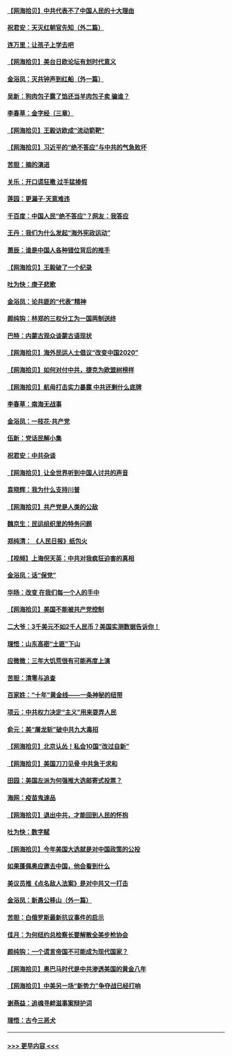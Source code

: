 #### [【网海拾贝】中共代表不了中国人民的十大理由](../pages/nsc993/n12388155.md?t=09090402) 
#### [祝君安：天灭红朝官先知（外二篇）](../pages/nsc993/n12387957.md?t=09090402) 
#### [连万里：让孩子上学去吧](../pages/nsc993/n12385309.md?t=09090402) 
#### [【网海拾贝】美台日欧论坛有划时代意义](../pages/nsc993/n12385232.md?t=09090402) 
#### [金浴凤：灭共钟声到红船（外一篇）](../pages/nsc993/n12385154.md?t=09090402) 
#### [吴新：狗肉包子露了馅还当羊肉包子卖 骗谁？](../pages/nsc993/n12385133.md?t=09090402) 
#### [李春草：金字经（三章）](../pages/nsc993/n12383691.md?t=09090402) 
#### [【网海拾贝】王毅访欧成“流动箭靶”](../pages/nsc993/n12383338.md?t=09090402) 
#### [【网海拾贝】习近平的“绝不答应”与中共的气急败坏](../pages/nsc993/n12382819.md?t=09090402) 
#### [苦胆：摘的演进](../pages/nsc993/n12382619.md?t=09090402) 
#### [关乐：开口谎狂撒 过手猛掺假](../pages/nsc993/n12382604.md?t=09090402) 
#### [莲园：更漏子‧天意难违](../pages/nsc993/n12382598.md?t=09090402) 
#### [千百度：中国人民“绝不答应”？网友：我答应](../pages/nsc993/n12382024.md?t=09090402) 
#### [王丹：我们为什么发起“海外宪政运动”](../pages/nsc993/n12380286.md?t=09090402) 
#### [萧辰：谁是中国人各种错位背后的推手](../pages/nsc993/n12379800.md?t=09090402) 
#### [【网海拾贝】王毅破了一个纪录](../pages/nsc993/n12379251.md?t=09090402) 
#### [吐为快：庚子悲歌](../pages/nsc993/n12378821.md?t=09090402) 
#### [金浴凤：论共匪的“代表”精神](../pages/nsc993/n12377546.md?t=09090402) 
#### [颜纯钩：林郑的三权分工为一国两制送终](../pages/nsc993/n12377306.md?t=09090402) 
#### [巴特：内蒙古观众谈蒙古语现状](../pages/nsc993/n12376923.md?t=09090402) 
#### [【网海拾贝】海外民运人士倡议“改变中国2020”](../pages/nsc993/n12376682.md?t=09090402) 
#### [【网海拾贝】如何对付中共，捷克为欧盟树榜样](../pages/nsc993/n12374209.md?t=09090402) 
#### [【网海拾贝】航母打击实力暴露 中共还剩什么底牌](../pages/nsc993/n12371825.md?t=09090402) 
#### [李春草：南海无战事](../pages/nsc993/n12371159.md?t=09090402) 
#### [金浴凤：一枝花·共产党](../pages/nsc993/n12368757.md?t=09090402) 
#### [伍新：党话民解小集](../pages/nsc993/n12366907.md?t=09090402) 
#### [祝君安：中共杂谈](../pages/nsc993/n12366076.md?t=09090402) 
#### [【网海拾贝】让全世界听到中国人讨共的声音](../pages/nsc993/n12365569.md?t=09090402) 
#### [袁晓辉：我为什么支持川普](../pages/nsc993/n12362670.md?t=09090402) 
#### [【网海拾贝】共产党是人类的公敌](../pages/nsc993/n12363182.md?t=09090402) 
#### [魏京生：民运组织里的特务问题](../pages/nsc993/n12363010.md?t=09090402) 
#### [郑纯清： 《人民日报》纸包火](../pages/nsc993/n12362706.md?t=09090402) 
#### [【视频】上海倪天英：中共对我疯狂迫害的真相](../pages/nsc993/n12356341.md?t=09090402) 
#### [金浴凤：话“保党”](../pages/nsc993/n12361867.md?t=09090402) 
#### [华旸：改变 在我们每一个人的手中](../pages/nsc993/n12361774.md?t=09090402) 
#### [【网海拾贝】美国不能被共产党控制](../pages/nsc993/n12360271.md?t=09090402) 
#### [二大爷：3千美元不如2千人民币？美国实测数据告诉你！](../pages/nsc993/n12358563.md?t=09090402) 
#### [理悟：山东高密“土匪”下山](../pages/nsc993/n12358535.md?t=09090402) 
#### [应微微：三年大饥荒很有可能再度上演](../pages/nsc993/n12358523.md?t=09090402) 
#### [苦胆：清零与追查](../pages/nsc993/n12358501.md?t=09090402) 
#### [百家姓：“十年”黄金线——一条神秘的纽带](../pages/nsc993/n12358319.md?t=09090402) 
#### [项云：中共权力决定“主义”用来耍弄人民](../pages/nsc993/n12358172.md?t=09090402) 
#### [俞元：美“屠龙斩”破中共九大毒招](../pages/nsc993/n12357822.md?t=09090402) 
#### [【网海拾贝】北京认怂！私会10国“改过自新”](../pages/nsc993/n12357784.md?t=09090402) 
#### [【网海拾贝】美国刀刀见骨 中共急于求和](../pages/nsc993/n12355511.md?t=09090402) 
#### [田园：美国左派为何强推大选邮寄式投票？](../pages/nsc993/n12352963.md?t=09090402) 
#### [海网：疫苗鬼速品](../pages/nsc993/n12354438.md?t=09090402) 
#### [【网海拾贝】退出中共，才能回到人民的怀抱](../pages/nsc993/n12352634.md?t=09090402) 
#### [吐为快：数字赋](../pages/nsc993/n12352317.md?t=09090402) 
#### [【网海拾贝】今年美国大选就是对中国政策的公投](../pages/nsc993/n12350973.md?t=09090402) 
#### [如果蓬佩奥应邀去中国，他会看到什么](../pages/nsc993/n12350945.md?t=09090402) 
#### [美议员推《点名敌人法案》是对中共又一打击](../pages/nsc993/n12350765.md?t=09090402) 
#### [金浴凤：新愚公移山（外一篇）](../pages/nsc993/n12350253.md?t=09090402) 
#### [苦胆：白俄罗斯最新抗议事件的启示](../pages/nsc993/n12349989.md?t=09090402) 
#### [佳月：为何纽约总检察长要解散全美步枪协会](../pages/nsc993/n12349939.md?t=09090402) 
#### [颜纯钩：一个谎言帝国不可能成为现代国家？](../pages/nsc993/n12349898.md?t=09090402) 
#### [【网海拾贝】奥巴马时代是中共渗透美国的黄金八年](../pages/nsc993/n12349284.md?t=09090402) 
#### [【网海拾贝】中美另一场“新势力”争夺战已经打响](../pages/nsc993/n12346998.md?t=09090402) 
#### [谢燕益：追魂寻衅滋事案辩护词](../pages/nsc993/n12346892.md?t=09090402) 
#### [理悟：古今三恶犬](../pages/nsc993/n12345190.md?t=09090402) 

----
#### [ >>> 更早内容 <<< ](../indexes/nsc993-earlier.md)
